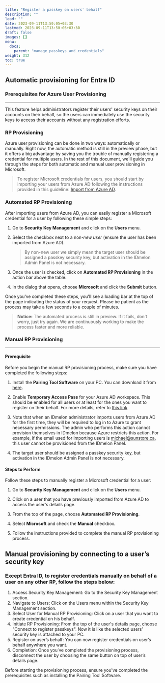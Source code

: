 ```yaml
---
title: "Register a passkey on users' behalf"
description: ""
lead: ""
date: 2023-09-11T13:50:05+03:30
lastmod: 2023-09-11T13:50:05+03:30
draft: false
images: []
menu:
  docs:
    parent: "manage_passkeys_and_credentials"
weight: 312
toc: true
---
```


## Automatic provisioning for Entra ID

### Prerequisites for Azure User Provisioning

<hr class="hr-line">

This feature helps administrators register their users' security keys on their accounts on their behalf, so the users can immediately use the security keys to access their accounts without any registration efforts.

### RP Provisioning

Azure user provisioning can be done in two ways: automatically or manually. Right now, the automatic method is still in the preview phase, but it offers a big advantage by saving you the trouble of manually registering a credential for multiple users. In the rest of this document, we'll guide you through the steps for both automatic and manual user provisioning in Microsoft.

> To register Microsoft credentials for users, you should start by importing your users from Azure AD following the instructions provided in this guideline: [Import from Azure AD](../administration/enrollment.md/#import-from-azure-ad).

### Automated RP Provisioning

After importing users from Azure AD, you can easily register a Microsoft credential for a user by following these simple steps:

1. Go to **Security Key Management** and click on the **Users** menu.

2. Select the checkbox next to a non-*new user* (ensure the user has been imported from Azure AD).

    > By non-new user we simply mean the target user should be assigned a passkey security key, but activation in the IDmelon Admin Panel is not necessary.

3. Once the user is checked, click on **Automated RP Provisioning** in the action bar above the table.

4. In the dialog that opens, choose **Microsoft** and click the **Submit** button.

Once you've completed these steps, you'll see a loading bar at the top of the page indicating the status of your request. Please be patient as the process may take a few seconds to a couple of minutes.

> **Notice:** The automated process is still in preview. If it fails, don't worry, just try again. We are continuously working to make the process faster and more reliable.

### Manual RP Provisioning

<hr class="hr-line">

#### Prerequisite

Before you begin the manual RP provisioning process, make sure you have completed the following steps:

1. Install the **Pairing Tool Software** on your PC. You can download it from [here](https://idmelon.com/docs/downloads).

2. Enable **Temporary Access Pass** for your Azure AD workspace. This should be enabled for all users or at least for the ones you want to register on their behalf. For more details, refer to [this link](https://learn.microsoft.com/en-us/azure/active-directory/authentication/howto-authentication-temporary-access-pass).

3. Note that when an IDmelon administrator imports users from Azure AD for the first time, they will be required to log in to Azure to grant necessary permissions. The admin who performs this action cannot provision themselves in IDmelon because Azure restricts this action. For example, if the email used for importing users is [michael@sunstore.ca](mailto:michael@sunstore.ca), this user cannot be provisioned from the IDmelon Panel.

4. The target user should be assigned a passkey security key, but activation in the IDmelon Admin Panel is not necessary.

#### Steps to Perform

Follow these steps to manually register a Microsoft credential for a user:

1. Go to **Security Key Management** and click on the **Users** menu.

2. Click on a user that you have previously imported from Azure AD to access the user's details page.

3. From the top of the page, choose **Automated RP Provisioning**.

4. Select **Microsoft** and check the **Manual** checkbox.

5. Follow the instructions provided to complete the manual RP provisioning process.

## Manual provisioning by connecting to a user’s security key

### Except Entra ID, to register credentials manually on behalf of a user on any other RP, follow the steps below:

1. Access Security Key Management: Go to the Security Key Management section.
2. Navigate to Users: Click on the Users menu within the Security Key Management section.
3. Select User for Manual RP Provisioning: Click on a user that you want to create credential on his behalf.
4. Initiate RP Provisioning: From the top of the user's details page, choose "Connect to register passkeys". Now it is like the selected users’ security key is attached to your PC.
5. Register on user’s behalf: You can now register credentials on user’s behalf anywhere you want.
6. Completion: Once you've completed the provisioning process, disconnect the user by choosing the same button on top of user’s details page.

Before starting the provisioning process, ensure you've completed the prerequisites such as installing the Pairing Tool Software.
